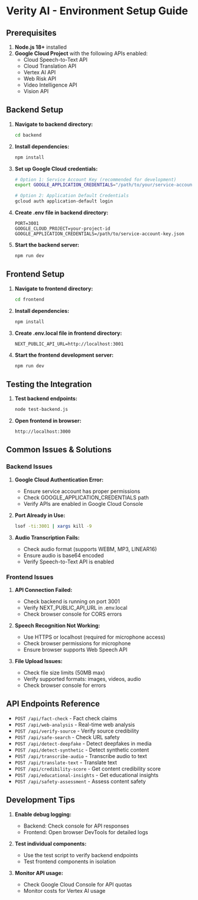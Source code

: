 # Verity AI - Environment Setup Guide

## Prerequisites

1. **Node.js 18+** installed
2. **Google Cloud Project** with the following APIs enabled:
   - Cloud Speech-to-Text API
   - Cloud Translation API
   - Vertex AI API
   - Web Risk API
   - Video Intelligence API
   - Vision API

## Backend Setup

1. **Navigate to backend directory:**
   ```bash
   cd backend
   ```

2. **Install dependencies:**
   ```bash
   npm install
   ```

3. **Set up Google Cloud credentials:**
   ```bash
   # Option 1: Service Account Key (recommended for development)
   export GOOGLE_APPLICATION_CREDENTIALS="/path/to/your/service-account-key.json"
   
   # Option 2: Application Default Credentials
   gcloud auth application-default login
   ```

4. **Create .env file in backend directory:**
   ```env
   PORT=3001
   GOOGLE_CLOUD_PROJECT=your-project-id
   GOOGLE_APPLICATION_CREDENTIALS=/path/to/service-account-key.json
   ```

5. **Start the backend server:**
   ```bash
   npm run dev
   ```

## Frontend Setup

1. **Navigate to frontend directory:**
   ```bash
   cd frontend
   ```

2. **Install dependencies:**
   ```bash
   npm install
   ```

3. **Create .env.local file in frontend directory:**
   ```env
   NEXT_PUBLIC_API_URL=http://localhost:3001
   ```

4. **Start the frontend development server:**
   ```bash
   npm run dev
   ```

## Testing the Integration

1. **Test backend endpoints:**
   ```bash
   node test-backend.js
   ```

2. **Open frontend in browser:**
   ```
   http://localhost:3000
   ```

## Common Issues & Solutions

### Backend Issues

1. **Google Cloud Authentication Error:**
   - Ensure service account has proper permissions
   - Check GOOGLE_APPLICATION_CREDENTIALS path
   - Verify APIs are enabled in Google Cloud Console

2. **Port Already in Use:**
   ```bash
   lsof -ti:3001 | xargs kill -9
   ```

3. **Audio Transcription Fails:**
   - Check audio format (supports WEBM, MP3, LINEAR16)
   - Ensure audio is base64 encoded
   - Verify Speech-to-Text API is enabled

### Frontend Issues

1. **API Connection Failed:**
   - Check backend is running on port 3001
   - Verify NEXT_PUBLIC_API_URL in .env.local
   - Check browser console for CORS errors

2. **Speech Recognition Not Working:**
   - Use HTTPS or localhost (required for microphone access)
   - Check browser permissions for microphone
   - Ensure browser supports Web Speech API

3. **File Upload Issues:**
   - Check file size limits (50MB max)
   - Verify supported formats: images, videos, audio
   - Check browser console for errors

## API Endpoints Reference

- `POST /api/fact-check` - Fact check claims
- `POST /api/web-analysis` - Real-time web analysis
- `POST /api/verify-source` - Verify source credibility
- `POST /api/safe-search` - Check URL safety
- `POST /api/detect-deepfake` - Detect deepfakes in media
- `POST /api/detect-synthetic` - Detect synthetic content
- `POST /api/transcribe-audio` - Transcribe audio to text
- `POST /api/translate-text` - Translate text
- `POST /api/credibility-score` - Get content credibility score
- `POST /api/educational-insights` - Get educational insights
- `POST /api/safety-assessment` - Assess content safety

## Development Tips

1. **Enable debug logging:**
   - Backend: Check console for API responses
   - Frontend: Open browser DevTools for detailed logs

2. **Test individual components:**
   - Use the test script to verify backend endpoints
   - Test frontend components in isolation

3. **Monitor API usage:**
   - Check Google Cloud Console for API quotas
   - Monitor costs for Vertex AI usage
